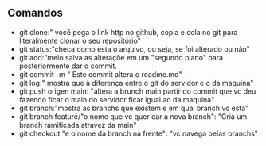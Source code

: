 ## Comandos
- git clone:" você pega o link http no github, copia e cola no git para literalmente clonar o seu repositório"
- git status:"checa como esta o arquivo, ou seja, se foi alterado ou não"
- git add:"meio 
 salva as alteraçõe em um "segundo plano" para posteriormente dar o commit.
- git commit -m " Este commit altera o readme.md"
 - git log:" mostra que à diferença entre o git do servidor e o da maquina"
 - git push origen main: "altera a brunch main partir do commit que vc deu fazendo ficar o main do servidor ficar igual ao da maquina"
 - git  branch:"mostra as branchs que existem e em qual branch vc esta"
 - git branch feature/"o nome que vc quer dar a nova branch": "Cria um branch ramificada atravez da main"
 - git checkout "e o nome da branch na frente": "vc navega pelas branchs"